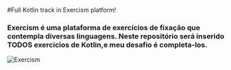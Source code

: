 #Full Kotlin track in Exercism platform!
<h3>Exercism é uma plataforma de exercícios de fixação que contempla diversas linguagens.
Neste repositório será inserido TODOS exercícios de Kotlin,e meu desafio é completa-los.</h3>

  
  ![Exercism](https://user-images.githubusercontent.com/101603957/182032662-eba6e01e-e4d6-4f41-8b04-d6ac993467a7.png)


